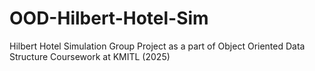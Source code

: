 # OOD-Hilbert-Hotel-Sim
Hilbert Hotel Simulation Group Project as a part of Object Oriented Data Structure Coursework at KMITL (2025)
